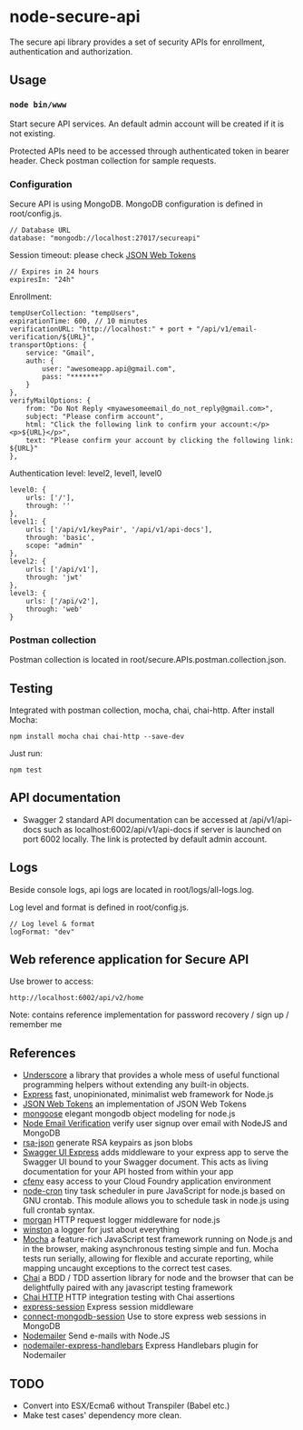 # node-secure-api
The secure api library provides a set of security APIs for enrollment, authentication and authorization.

## Usage

### `node bin/www`

Start secure API services. An default admin account will be created if it is not existing.

Protected APIs need to be accessed through authenticated token in bearer header. Check postman collection for sample requests.

### Configuration
  
Secure API is using MongoDB. MongoDB configuration is defined in root/config.js.
````
// Database URL
database: "mongodb://localhost:27017/secureapi"
````
Session timeout: please check [JSON Web Tokens](https://github.com/auth0/node-jsonwebtoken)
````
// Expires in 24 hours
expiresIn: "24h"
````
Enrollment:
````
tempUserCollection: "tempUsers",
expirationTime: 600, // 10 minutes
verificationURL: "http://localhost:" + port + "/api/v1/email-verification/${URL}",
transportOptions: {
    service: "Gmail",
    auth: {
        user: "awesomeapp.api@gmail.com",
        pass: "*******"
    }
},
verifyMailOptions: {
    from: "Do Not Reply <myawesomeemail_do_not_reply@gmail.com>",
    subject: "Please confirm account",
    html: "Click the following link to confirm your account:</p><p>${URL}</p>",
    text: "Please confirm your account by clicking the following link: ${URL}"
},
````
Authentication level: level2, level1, level0
````
level0: {
    urls: ['/'],
    through: ''
},
level1: {
    urls: ['/api/v1/keyPair', '/api/v1/api-docs'],
    through: 'basic',
    scope: "admin"
},
level2: {
    urls: ['/api/v1'],
    through: 'jwt'
},
level3: {
    urls: ['/api/v2'],
    through: 'web'
}
````
### Postman collection

Postman collection is located in root/secure.APIs.postman.collection.json.

## Testing
Integrated with postman collection, mocha, chai, chai-http. After install Mocha:
````
npm install mocha chai chai-http --save-dev

````
Just run:
````
npm test
````
## API documentation

* Swagger 2 standard API documentation can be accessed at /api/v1/api-docs such as localhost:6002/api/v1/api-docs if server is launched on port 6002 locally. The link is protected by default admin account.

## Logs

Beside console logs, api logs are located in root/logs/all-logs.log.

Log level and format is defined in root/config.js.
````
// Log level & format
logFormat: "dev"

````
## Web reference application for Secure API
Use brower to access:
````
http://localhost:6002/api/v2/home
````
Note: contains reference implementation for password recovery / sign up / remember me

## References
* [Underscore](http://underscorejs.org) a library that provides a whole mess of useful functional programming helpers without extending any built-in objects.
* [Express](https://expressjs.com) fast, unopinionated, minimalist web framework for Node.js
* [JSON Web Tokens](https://github.com/auth0/node-jsonwebtoken) an implementation of JSON Web Tokens
* [mongoose](http://mongoosejs.com) elegant mongodb object modeling for node.js 
* [Node Email Verification](https://github.com/whitef0x0/node-email-verification) verify user signup over email with NodeJS and MongoDB
* [rsa-json](https://github.com/substack/rsa-json) generate RSA keypairs as json blobs
* [Swagger UI Express](https://www.npmjs.com/package/swagger-ui-express) adds middleware to your express app to serve the Swagger UI bound to your Swagger document. This acts as living documentation for your API hosted from within your app
* [cfenv](https://github.com/cloudfoundry-community/node-cfenv) easy access to your Cloud Foundry application environment
* [node-cron](https://github.com/kelektiv/node-cron) tiny task scheduler in pure JavaScript for node.js based on GNU crontab. This module allows you to schedule task in node.js using full crontab syntax.
* [morgan](https://github.com/expressjs/morgan) HTTP request logger middleware for node.js
* [winston](https://github.com/winstonjs/winston) a logger for just about everything
* [Mocha](https://mochajs.org) a feature-rich JavaScript test framework running on Node.js and in the browser, making asynchronous testing simple and fun. Mocha tests run serially, allowing for flexible and accurate reporting, while mapping uncaught exceptions to the correct test cases.
* [Chai](http://www.chaijs.com) a BDD / TDD assertion library for node and the browser that can be delightfully paired with any javascript testing framework
* [Chai HTTP](https://github.com/chaijs/chai-http) HTTP integration testing with Chai assertions
* [express-session](https://github.com/expressjs/session) Express session middleware
* [connect-mongodb-session](https://github.com/mongodb-js/connect-mongodb-session) Use to store express web sessions in MongoDB
* [Nodemailer](https://github.com/nodemailer/nodemailer) Send e-mails with Node.JS
* [nodemailer-express-handlebars](https://www.npmjs.com/package/nodemailer-express-handlebars) Express Handlebars plugin for Nodemailer

## TODO
- Convert into ESX/Ecma6 without Transpiler (Babel etc.)
- Make test cases' dependency more clean. 
